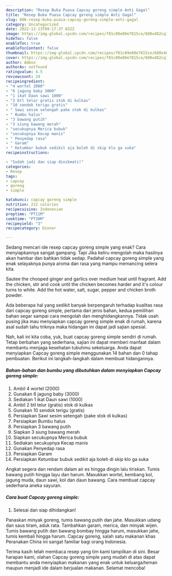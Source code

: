 ```yaml
---
description: "Resep Buka Puasa Capcay goreng simple Anti Gagal"
title: "Resep Buka Puasa Capcay goreng simple Anti Gagal"
slug: 806-resep-buka-puasa-capcay-goreng-simple-anti-gagal
category: Uncategorized
date: 2022-12-13T09:17:37.832Z
image: https://img-global.cpcdn.com/recipes/f01c09e80e7815ce/680x482cq70/capcay-goreng-simple-foto-resep-utama.jpg
hideToc: false
enableToc: true
enableTocContent: false
thumbnail: https://img-global.cpcdn.com/recipes/f01c09e80e7815ce/680x482cq70/capcay-goreng-simple-foto-resep-utama.jpg
cover: https://img-global.cpcdn.com/recipes/f01c09e80e7815ce/680x482cq70/capcay-goreng-simple-foto-resep-utama.jpg
author: Admin
authorAv: notfound
ratingvalue: 4.5
reviewcount: 24
recipeingredient:
- "4 wortel 2000"
- "6 jagung baby 3000"
- "1 ikat Daun sawi 1000"
- "2 btl telur gratis stok di kulkas"
- "10 sendok terigu gratis"
- " Sawi sesim setengah pake stok di kulkas"
- " Bumbu halus"
- "3 bawang putih"
- "3 siung bawang merah"
- "secukupnya Merica bubuk"
- "secukupnya Kecap manis"
- " Penyedap rasa"
- " Garam"
- " Ketumbar bubuk sedikit aja boleh di skip klo ga suka"
recipeinstructions:

- "Sudah jadi dan siap dinikmati!"
categories:
- Resep
tags:
- capcay
- goreng
- simple

katakunci: capcay goreng simple 
nutrition: 212 calories
recipecuisine: Indonesian
preptime: "PT11M"
cooktime: "PT30M"
recipeyield: "3"
recipecategory: Dinner

---
```



Sedang mencari ide resep capcay goreng simple yang enak? Cara menyiapkannya sangat gampang. Tapi Jika keliru mengolah maka hasilnya akan hambar dan bahkan tidak sedap. Padahal capcay goreng simple yang enak selayaknya punya aroma dan rasa yang mampu memancing selera kita.


Sautee the chooped ginger and garlics over medium heat until fragrant. Add the chicken, stir and cook until the chicken becomes harder and it&#39;s colour turns to white. Add the hot water, salt, sugar, pepper and chicken broth powder.

Ada beberapa hal yang sedikit banyak berpengaruh terhadap kualitas rasa dari capcay goreng simple, pertama dari jenis bahan, kedua pemilihan bahan segar sampai cara mengolah dan menghidangkannya. Tidak usah pusing jika mau menyiapkan capcay goreng simple enak di rumah, karena asal sudah tahu triknya maka hidangan ini dapat jadi sajian spesial.


Nah, kali ini kita coba, yuk, buat capcay goreng simple sendiri di rumah. Tetap berbahan yang sederhana, sajian ini dapat memberi manfaat dalam membantu menjaga kesehatan tubuhmu sekeluarga. Anda dapat menyiapkan Capcay goreng simple menggunakan 14 bahan dan 0 tahap pembuatan. Berikut ini langkah-langkah dalam membuat hidangannya.

<!--inarticleads1-->

##### Bahan-bahan dan bumbu yang dibutuhkan dalam menyiapkan Capcay goreng simple:

1. Ambil 4 wortel (2000)
1. Gunakan 6 jagung baby (3000)
1. Sediakan 1 ikat Daun sawi (1000)
1. Ambil 2 btl telur (gratis) stok di kulkas
1. Gunakan 10 sendok terigu (gratis)
1. Persiapkan  Sawi sesim setengah (pake stok di kulkas)
1. Persiapkan  Bumbu halus
1. Persiapkan 3 bawang putih
1. Siapkan 3 siung bawang merah
1. Siapkan secukupnya Merica bubuk
1. Sediakan secukupnya Kecap manis
1. Gunakan  Penyedap rasa
1. Persiapkan  Garam
1. Persiapkan  Ketumbar bubuk sedikit aja boleh di skip klo ga suka


Angkat segera dan rendam dalam air es hingga dingin lalu tiriskan. Tumis bawang putih hingga layu dan harum. Masukkan wortel, kembang kol, jagung muda, daun sawi, kol dan daun bawang. Cara membuat capcay sederhana aneka sayuran. 

<!--inarticleads2-->

##### Cara buat Capcay goreng simple:


1. Selesai dan siap dihidangkan!

Panaskan minyak goreng, tumis bawang putih dan jahe. Masukkan udang dan saus tiram, aduk rata. Tambahkan garam, merica, dan minyak wijen. Tumis bawang putih dan bawang bombay hingga harum, masukkan jahe, tumis kembali hingga harum. Capcay goreng, salah satu makanan khas Peranakan China ini sangat familiar bagi orang Indonesia. 

Terima kasih telah membaca resep yang tim kami tampilkan di sini. Besar harapan kami, olahan Capcay goreng simple yang mudah di atas dapat membantu anda menyiapkan makanan yang enak untuk keluarga/teman maupun menjadi ide dalam berjualan makanan. Selamat mencoba!
